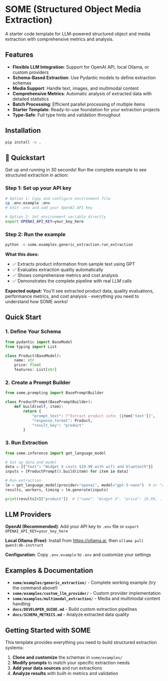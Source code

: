 # SOME (Structured Object Media Extraction)

A starter code template for LLM-powered structured object and media extraction with comprehensive metrics and analysis.

## Features

- **Flexible LLM Integration**: Support for OpenAI API, local Ollama, or custom providers
- **Schema-Based Extraction**: Use Pydantic models to define extraction schemas
- **Media Support**: Handle text, images, and multimodal content
- **Comprehensive Metrics**: Automatic analysis of extracted data with detailed statistics
- **Batch Processing**: Efficient parallel processing of multiple items
- **Starter Template**: Ready-to-use foundation for your extraction projects
- **Type-Safe**: Full type hints and validation throughout

## Installation

```bash
pip install -e .
```

## 🚀 Quickstart

Get up and running in 30 seconds! Run the complete example to see structured extraction in action:

### Step 1: Set up your API key
```bash
# Option 1: Copy and configure environment file
cp .env.example .env
# Edit .env and add your OpenAI API key

# Option 2: Set environment variable directly
export OPENAI_API_KEY=your_key_here
```

### Step 2: Run the example
```bash
python -m some.examples.generic_extraction.run_extraction
```

**What this does:**
- ✅ Extracts product information from sample text using GPT
- ✅ Evaluates extraction quality automatically
- ✅ Shows comprehensive metrics and cost analysis
- ✅ Demonstrates the complete pipeline with real LLM calls

**Expected output:** You'll see extracted product data, quality evaluations, performance metrics, and cost analysis - everything you need to understand how SOME works!

## Quick Start

### 1. Define Your Schema

```python
from pydantic import BaseModel
from typing import List

class Product(BaseModel):
    name: str
    price: float
    features: List[str]
```

### 2. Create a Prompt Builder

```python
from some.prompting import BasePromptBuilder

class ProductPrompt(BasePromptBuilder):
    def build(self, item):
        return {
            "prompt_text": f"Extract product info: {item['text']}",
            "response_format": Product,
            "result_key": "product"
        }
```

### 3. Run Extraction

```python
from some.inference import get_language_model

# Set up data and model
data = [{"text": "Widget X costs $19.99 with wifi and bluetooth"}]
inputs = [ProductPrompt().build(item) for item in data]

# Run extraction
lm = get_language_model(provider="openai", model="gpt-5-nano")  # or "ollama"
results, workers, timing = lm.generate(inputs)

print(results[0]["product"])  # {"name": "Widget X", "price": 19.99, ...}
```

## LLM Providers

**OpenAI (Recommended)**: Add your API key to `.env` file or `export OPENAI_API_KEY=your_key_here`

**Local Ollama (Free)**: Install from https://ollama.ai, then `ollama pull qwen3:4b-instruct`

**Configuration**: Copy `.env.example` to `.env` and customize your settings

## Examples & Documentation

- **`some/examples/generic_extraction/`** - Complete working example (try the command above!)
- **`some/examples/custom_llm_provider/`** - Custom provider implementation
- **`some/examples/multimodal_extraction/`** - Media and multimodal content handling
- **`docs/DEVELOPER_GUIDE.md`** - Build custom extraction pipelines
- **`docs/SCHEMA_METRICS.md`** - Analyze extracted data quality

## Getting Started with SOME

This template provides everything you need to build structured extraction systems:

1. **Clone and customize** the schemas in `some/examples/`
2. **Modify prompts** to match your specific extraction needs
3. **Add your data sources** and run extractions
4. **Analyze results** with built-in metrics and validation
